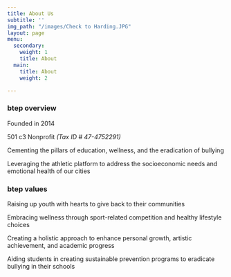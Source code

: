 ```yaml
---
title: About Us
subtitle: ''
img_path: "/images/Check to Harding.JPG"
layout: page
menu:
  secondary:
    weight: 1
    title: About
  main:
    title: About
    weight: 2

---
```

### **btep overview**

Founded in 2014

501 c3 Nonprofit _(Tax ID # 47-4752291)_

Cementing the pillars of education, wellness, and the eradication of bullying

Leveraging the athletic platform to address the socioeconomic needs and emotional health of our cities

### **btep values**

Raising up youth with hearts to give back to their communities

Embracing wellness through sport-related competition and healthy lifestyle choices

Creating a holistic approach to enhance personal growth, artistic achievement, and academic progress

Aiding students in creating sustainable prevention programs to eradicate bullying in their schools